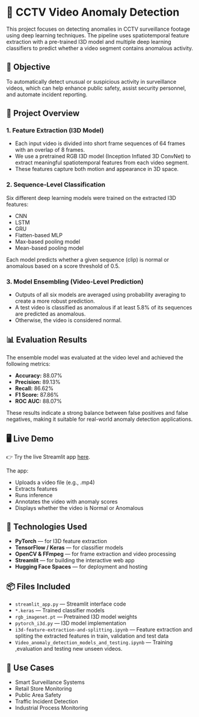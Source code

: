 # 🚨 CCTV Video Anomaly Detection

This project focuses on detecting anomalies in CCTV surveillance footage using deep learning techniques. The pipeline uses spatiotemporal feature extraction with a pre-trained I3D model and multiple deep learning classifiers to predict whether a video segment contains anomalous activity.

## 🎯 Objective

To automatically detect unusual or suspicious activity in surveillance videos, which can help enhance public safety, assist security personnel, and automate incident reporting.

## 📁 Project Overview

### 1. Feature Extraction (I3D Model)

* Each input video is divided into short frame sequences of 64 frames with an overlap of 8 frames.
* We use a pretrained RGB I3D model (Inception Inflated 3D ConvNet) to extract meaningful spatiotemporal features from each video segment.
* These features capture both motion and appearance in 3D space.

### 2. Sequence-Level Classification

Six different deep learning models were trained on the extracted I3D features:

* CNN
* LSTM
* GRU
* Flatten-based MLP
* Max-based pooling model
* Mean-based pooling model

Each model predicts whether a given sequence (clip) is normal or anomalous based on a score threshold of 0.5.

### 3. Model Ensembling (Video-Level Prediction)

* Outputs of all six models are averaged using probability averaging to create a more robust prediction.
* A test video is classified as anomalous if at least 5.8% of its sequences are predicted as anomalous.
* Otherwise, the video is considered normal.

## 📊 Evaluation Results

The ensemble model was evaluated at the video level and achieved the following metrics:

* **Accuracy:** 88.07%
* **Precision:** 89.13%
* **Recall:** 86.62%
* **F1 Score:** 87.86%
* **ROC AUC:** 88.07%

These results indicate a strong balance between false positives and false negatives, making it suitable for real-world anomaly detection applications.

## 🖥️ Live Demo

👉 Try the live Streamlit app [here](Your-Streamlit-App-Link-Goes-Here).

The app:

* Uploads a video file (e.g., .mp4)
* Extracts features
* Runs inference
* Annotates the video with anomaly scores
* Displays whether the video is Normal or Anomalous

## 🧠 Technologies Used

* **PyTorch** — for I3D feature extraction
* **TensorFlow / Keras** — for classifier models
* **OpenCV & FFmpeg** — for frame extraction and video processing
* **Streamlit** — for building the interactive web app
* **Hugging Face Spaces** — for deployment and hosting

## 📦 Files Included

* `streamlit_app.py` — Streamlit interface code
* `*.keras` — Trained classifier models
* `rgb_imagenet.pt` — Pretrained I3D model weights
* `pytorch_i3d.py` — I3D model implementation
* `i3d-feature-extraction-and-splitting.ipynb` — Feature extraction and spliting the extracted features in train, validation and test data
* `Video_anomaly_detection_models_and_testing.ipynb` — Training ,evaluation and testing new unseen videos.

## 🧩 Use Cases

* Smart Surveillance Systems
* Retail Store Monitoring
* Public Area Safety
* Traffic Incident Detection
* Industrial Process Monitoring
